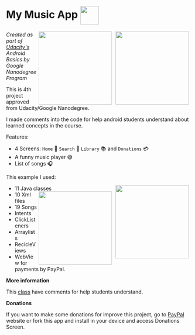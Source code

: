 My Music App <img src="https://raw.githubusercontent.com/jonathanbcsouza/mymusicapp/master/app/src/main/ic_launcher-web.png" width="50"  align="center" >
=================================

<img src="https://raw.githubusercontent.com/jonathanbcsouza/mymusicapp/master/screenshots/screenshot_library.png" width="200" align="right"  hspace="5">
<img src="https://raw.githubusercontent.com/jonathanbcsouza/mymusicapp/master/screenshots/screenshot_home.png" width="200" align="right" hspace="5">

*Created as part of [Udacity's](http://udacity.com) Android Basics by Google Nanodegree Program*

This is 4th project approved from Udacity/Google Nanodegree.

I made comments into the code for help android students understand about learned concepts in the course.

Features:

- 4 Screens:
`Home` :iphone: `Search` :mag_right: `Library` :books: and `Donations` :credit_card: 
- A funny music player :sweat_smile:
- List of songs :headphones: 

This example I used:

- 11 Java classes<img src="https://raw.githubusercontent.com/jonathanbcsouza/mymusicapp/master/screenshots/screenshot_payment.png" width="200" align="right" hspace="5"><img src="https://raw.githubusercontent.com/jonathanbcsouza/mymusicapp/master/screenshots/screenshot_artists.png" width="200" align="right" hspace="5">
- 10 Xml files 
- 19 Songs 
- Intents
- ClickListeners
- Arraylists
- RecicleViews
- WebView for payments by PayPal.

**More information**

This [class](https://github.com/jonathanbcsouza/mymusicapp/blob/master/app/src/main/java/com/udacity/music/PlayingScreen.java) have comments for help students understand.

**Donations**

If you want to make some donations for improve this project, go to [PayPal](https://www.paypal.com/invoice/p/#PPGVDPNKFH28X84Z) website or fork this app and install in your device and access Donations Screen.

